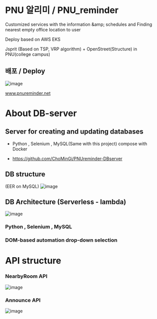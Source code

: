 # PNU 알리미 / PNU_reminder
Customized services with the information &amp;amp; schedules and Finding nearest empty office location to user

Deploy based on AWS EKS

Jsprit (Based on TSP, VRP algorithm) + OpenStreet(Structure) in PNU(college campus)

## 배포 / Deploy
![image](https://github.com/ApptiveDev/apptive-18th-team4-backend/assets/81455273/a5a104b6-6cb2-4891-acc5-37864ebeaa36)

www.pnureminder.net



# About DB-server

## Server for creating and updating databases

 - Python , Selenium , MySQL(Same with this project) compose with Docker
 * https://github.com/ChoMinGi/PNUreminder-DBserver


## DB structure
(EER on MySQL)
![image](https://github.com/Apptive2022-1/apptive-18th-hoT6-backend/assets/81455273/0016e624-13ed-4221-819e-913dc486bc30)

## DB Architecture (Serverless - lambda)
![image](https://github.com/ApptiveDev/apptive-18th-hoT6-backend/assets/81455273/3c3b734c-95b0-4ab2-8a39-a40ac048a308)




### Python , Selenium , MySQL
### DOM-based automation drop-down selection

# API structure

### NearbyRoom API
![image](https://user-images.githubusercontent.com/81455273/228016073-281bdab1-d04f-40b9-870f-37e697e97b82.png)


### Announce API
![image](https://user-images.githubusercontent.com/81455273/228016125-e9c299fe-eb17-4233-a52b-bb3b1ae893a6.png)
